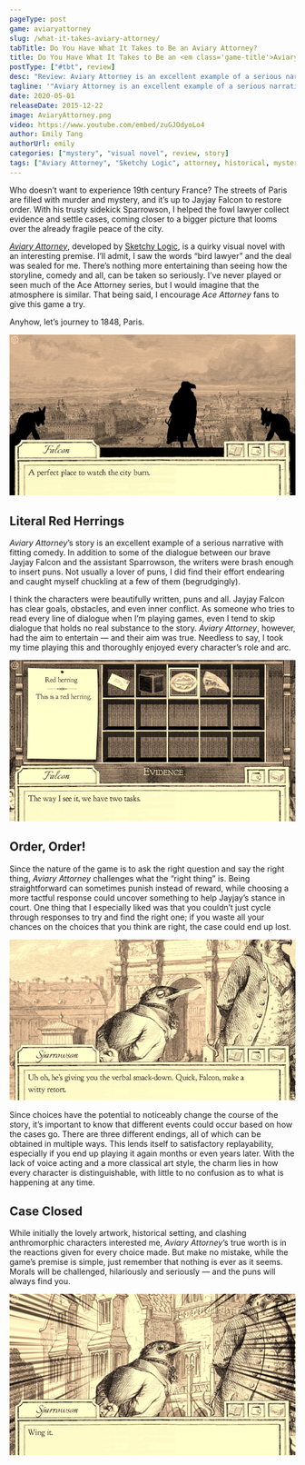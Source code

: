 ```yaml
---
pageType: post
game: aviaryattorney
slug: /what-it-takes-aviary-attorney/
tabTitle: Do You Have What It Takes to Be an Aviary Attorney?
title: Do You Have What It Takes to Be an <em class='game-title'>Aviary Attorney</em>?
postType: ["#tbt", review]
desc: "Review: Aviary Attorney is an excellent example of a serious narrative with fitting comedy. Morals will be challenged, hilariously and seriously—and the puns will always find you. Being straightforward can sometimes punish instead of reward, while choosing a more tactful response could uncover something to help Jayjay’s stance in court."
tagline: '"Aviary Attorney is an excellent example of a serious narrative with fitting comedy. Morals will be challenged, hilariously and seriously—and the puns will always find you. Being straightforward can sometimes punish instead of reward, while choosing a more tactful response could uncover something to help Jayjay’s stance in court."'
date: 2020-05-01
releaseDate: 2015-12-22
image: AviaryAttorney.png
video: https://www.youtube.com/embed/zuGJOdyoLo4
author: Emily Tang
authorUrl: emily
categories: ["mystery", "visual novel", review, story]
tags: ["Aviary Attorney", "Sketchy Logic", attorney, historical, mystery, puns]
---
```


Who doesn’t want to experience 19th century France? The streets of Paris are filled with murder and mystery, and it’s up to Jayjay Falcon to restore order. With his trusty sidekick Sparrowson, I helped the fowl lawyer collect evidence and settle cases, coming closer to a bigger picture that looms over the already fragile peace of the city.

[_Aviary Attorney_](http://aviaryattorney.com/), developed by [Sketchy Logic](https://twitter.com/aviaryattorney?lang=en), is a quirky visual novel with an interesting premise. I’ll admit, I saw the words “bird lawyer” and the deal was sealed for me. There’s nothing more entertaining than seeing how the storyline, comedy and all, can be taken so seriously. I’ve never played or seen much of the Ace Attorney series, but I would imagine that the atmosphere is similar. That being said, I encourage _Ace Attorney_ fans to give this game a try.

Anyhow, let’s journey to 1848, Paris.

![Falcon watching the city burn][image0]

## Literal Red Herrings

_Aviary Attorney_’s story is an excellent example of a serious narrative with fitting comedy. In addition to some of the dialogue between our brave Jayjay Falcon and the assistant Sparrowson, the writers were brash enough to insert puns. Not usually a lover of puns, I did find their effort endearing and caught myself chuckling at a few of them (begrudgingly).

I think the characters were beautifully written, puns and all. Jayjay Falcon has clear goals, obstacles, and even inner conflict. As someone who tries to read every line of dialogue when I’m playing games, even I tend to skip dialogue that holds no real substance to the story. _Aviary Attorney_, however, had the aim to entertain — and their aim was true. Needless to say, I took my time playing this and thoroughly enjoyed every character’s role and arc.

![Falcon's inventory containing a literal red herring][image1]

## Order, Order!

Since the nature of the game is to ask the right question and say the right thing, _Aviary Attorney_ challenges what the “right thing” is. Being straightforward can sometimes punish instead of reward, while choosing a more tactful response could uncover something to help Jayjay’s stance in court. One thing that I especially liked was that you couldn’t just cycle through responses to try and find the right one; if you waste all your chances on the choices that you think are right, the case could end up lost.

![Sparrowson talking about a verbal smackdown and telling Falcon to be witty][image2]

Since choices have the potential to noticeably change the course of the story, it’s important to know that different events could occur based on how the cases go. There are three different endings, all of which can be obtained in multiple ways. This lends itself to satisfactory replayability, especially if you end up playing it again months or even years later. With the lack of voice acting and a more classical art style, the charm lies in how every character is distinguishable, with little to no confusion as to what is happening at any time.

## Case Closed

While initially the lovely artwork, historical setting, and clashing anthromorphic characters interested me, _Aviary Attorney_’s true worth is in the reactions given for every choice made. But make no mistake, while the game’s premise is simple, just remember that nothing is ever as it seems. Morals will be challenged, hilariously and seriously — and the puns will always find you.

![Sparrowson's reaction and dialogue with the pun: "Wing it"][image3]

[image0]: ../../../images/post/aviaryattorney/AviaryAttorney0.png
[image1]: ../../../images/post/aviaryattorney/AviaryAttorney1.png
[image2]: ../../../images/post/aviaryattorney/AviaryAttorney2.png
[image3]: ../../../images/post/aviaryattorney/AviaryAttorney3.png
